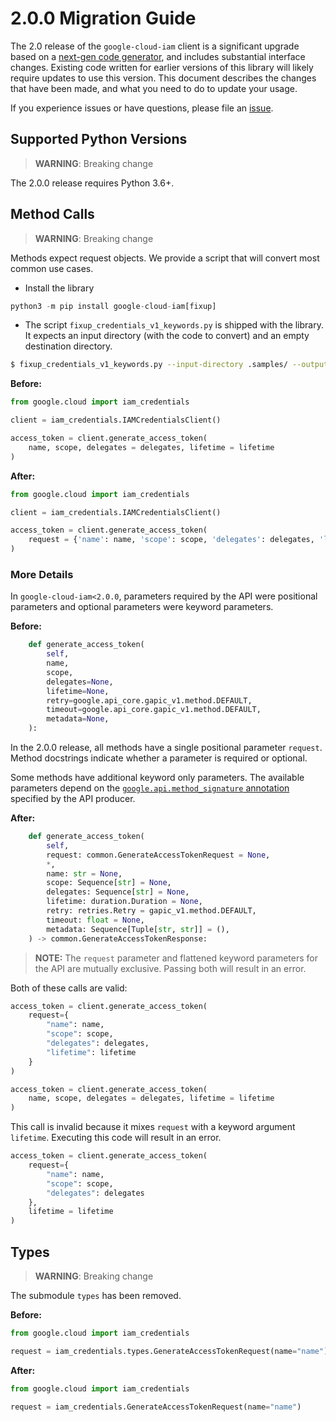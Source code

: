 # 2.0.0 Migration Guide

The 2.0 release of the `google-cloud-iam` client is a significant upgrade based on a [next-gen code generator](https://github.com/googleapis/gapic-generator-python), and includes substantial interface changes. Existing code written for earlier versions of this library will likely require updates to use this version. This document describes the changes that have been made, and what you need to do to update your usage.

If you experience issues or have questions, please file an [issue](https://github.com/googleapis/python-iam/issues).

## Supported Python Versions

> **WARNING**: Breaking change

The 2.0.0 release requires Python 3.6+.


## Method Calls

> **WARNING**: Breaking change

Methods expect request objects. We provide a script that will convert most common use cases.

* Install the library

```py
python3 -m pip install google-cloud-iam[fixup]
```

* The script `fixup_credentials_v1_keywords.py` is shipped with the library. It expects an input directory (with the code to convert) and an empty destination directory.

```sh
$ fixup_credentials_v1_keywords.py --input-directory .samples/ --output-directory samples/
```

**Before:**
```py
from google.cloud import iam_credentials

client = iam_credentials.IAMCredentialsClient()

access_token = client.generate_access_token(
    name, scope, delegates = delegates, lifetime = lifetime
)
```


**After:**
```py
from google.cloud import iam_credentials

client = iam_credentials.IAMCredentialsClient()

access_token = client.generate_access_token(
    request = {'name': name, 'scope': scope, 'delegates': delegates, 'lifetime': lifetime}
)
```

### More Details

In `google-cloud-iam<2.0.0`, parameters required by the API were positional parameters and optional parameters were keyword parameters.

**Before:**
```py
    def generate_access_token(
        self,
        name,
        scope,
        delegates=None,
        lifetime=None,
        retry=google.api_core.gapic_v1.method.DEFAULT,
        timeout=google.api_core.gapic_v1.method.DEFAULT,
        metadata=None,
    ):
```

In the 2.0.0 release, all methods have a single positional parameter `request`. Method docstrings indicate whether a parameter is required or optional.

Some methods have additional keyword only parameters. The available parameters depend on the [`google.api.method_signature` annotation](https://github.com/googleapis/googleapis/blob/master/google/iam/credentials/v1/iamcredentials.proto#L49) specified by the API producer.


**After:**
```py
    def generate_access_token(
        self,
        request: common.GenerateAccessTokenRequest = None,
        *,
        name: str = None,
        scope: Sequence[str] = None,
        delegates: Sequence[str] = None,
        lifetime: duration.Duration = None,
        retry: retries.Retry = gapic_v1.method.DEFAULT,
        timeout: float = None,
        metadata: Sequence[Tuple[str, str]] = (),
    ) -> common.GenerateAccessTokenResponse:
```

> **NOTE:** The `request` parameter and flattened keyword parameters for the API are mutually exclusive.
> Passing both will result in an error.


Both of these calls are valid:

```py
access_token = client.generate_access_token(
    request={
        "name": name,
        "scope": scope,
        "delegates": delegates,
        "lifetime": lifetime
    }
)
```

```py
access_token = client.generate_access_token(
    name, scope, delegates = delegates, lifetime = lifetime
)
```

This call is invalid because it mixes `request` with a keyword argument `lifetime`. Executing this code will result in an error.

```py
access_token = client.generate_access_token(
    request={
        "name": name,
        "scope": scope,
        "delegates": delegates
    },
    lifetime = lifetime
)
```



## Types


> **WARNING**: Breaking change

The submodule `types` has been removed.

**Before:**
```py
from google.cloud import iam_credentials

request = iam_credentials.types.GenerateAccessTokenRequest(name="name")
```


**After:**
```py
from google.cloud import iam_credentials

request = iam_credentials.GenerateAccessTokenRequest(name="name")
```
